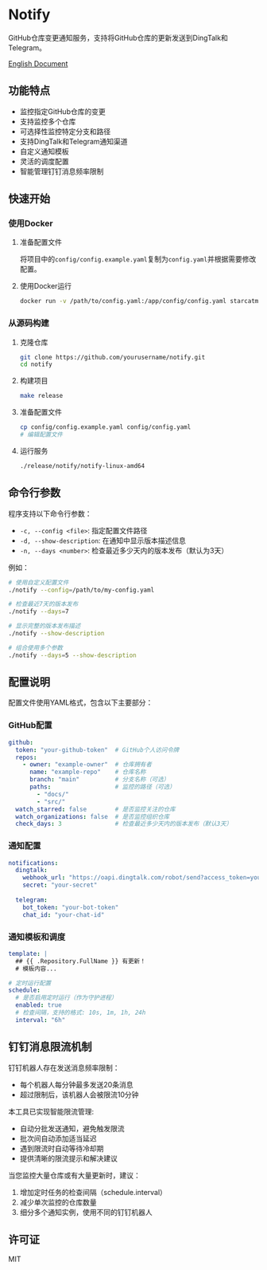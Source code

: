 # Notify

GitHub仓库变更通知服务，支持将GitHub仓库的更新发送到DingTalk和Telegram。

[English Document](README_en.md)

## 功能特点

- 监控指定GitHub仓库的变更
- 支持监控多个仓库
- 可选择性监控特定分支和路径
- 支持DingTalk和Telegram通知渠道
- 自定义通知模板
- 灵活的调度配置
- 智能管理钉钉消息频率限制

## 快速开始

### 使用Docker

1. 准备配置文件
   
   将项目中的`config/config.example.yaml`复制为`config.yaml`并根据需要修改配置。

2. 使用Docker运行

   ```bash
   docker run -v /path/to/config.yaml:/app/config/config.yaml starcatmeow/notify:latest
   ```

### 从源码构建

1. 克隆仓库

   ```bash
   git clone https://github.com/yourusername/notify.git
   cd notify
   ```

2. 构建项目

   ```bash
   make release
   ```

3. 准备配置文件

   ```bash
   cp config/config.example.yaml config/config.yaml
   # 编辑配置文件
   ```

4. 运行服务

   ```bash
   ./release/notify/notify-linux-amd64
   ```

## 命令行参数

程序支持以下命令行参数：

- `-c, --config <file>`: 指定配置文件路径
- `-d, --show-description`: 在通知中显示版本描述信息
- `-n, --days <number>`: 检查最近多少天内的版本发布（默认为3天）

例如：

```bash
# 使用自定义配置文件
./notify --config=/path/to/my-config.yaml

# 检查最近7天的版本发布
./notify --days=7

# 显示完整的版本发布描述
./notify --show-description

# 组合使用多个参数
./notify --days=5 --show-description
```

## 配置说明

配置文件使用YAML格式，包含以下主要部分：

### GitHub配置

```yaml
github:
  token: "your-github-token"  # GitHub个人访问令牌
  repos:
    - owner: "example-owner"  # 仓库拥有者
      name: "example-repo"    # 仓库名称
      branch: "main"          # 分支名称（可选）
      paths:                  # 监控的路径（可选）
        - "docs/"
        - "src/"
  watch_starred: false        # 是否监控关注的仓库
  watch_organizations: false  # 是否监控组织仓库
  check_days: 3               # 检查最近多少天内的版本发布（默认3天）
```

### 通知配置

```yaml
notifications:
  dingtalk:
    webhook_url: "https://oapi.dingtalk.com/robot/send?access_token=your-token"
    secret: "your-secret"
  
  telegram:
    bot_token: "your-bot-token"
    chat_id: "your-chat-id"
```

### 通知模板和调度

```yaml
template: |
  ## {{ .Repository.FullName }} 有更新！
  # 模板内容...

# 定时运行配置
schedule:
  # 是否启用定时运行（作为守护进程）
  enabled: true
  # 检查间隔，支持的格式: 10s, 1m, 1h, 24h
  interval: "6h"
```

## 钉钉消息限流机制

钉钉机器人存在发送消息频率限制：

- 每个机器人每分钟最多发送20条消息
- 超过限制后，该机器人会被限流10分钟

本工具已实现智能限流管理:

- 自动分批发送通知，避免触发限流
- 批次间自动添加适当延迟
- 遇到限流时自动等待冷却期
- 提供清晰的限流提示和解决建议

当您监控大量仓库或有大量更新时，建议：

1. 增加定时任务的检查间隔（schedule.interval）
2. 减少单次监控的仓库数量
3. 细分多个通知实例，使用不同的钉钉机器人

## 许可证

MIT